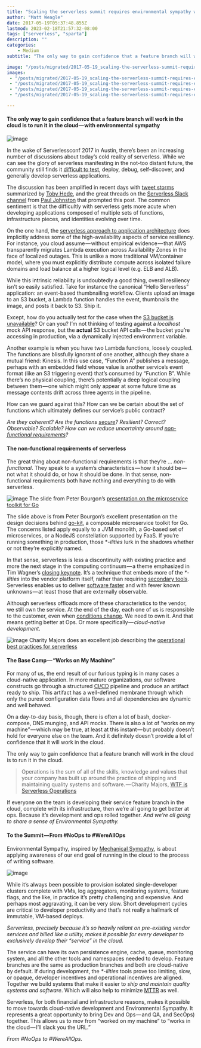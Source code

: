 ```yaml
---
title: "Scaling the serverless summit requires environmental sympathy with dev & ops"
author: "Matt Weagle"
date: 2017-05-19T05:37:48.855Z
lastmod: 2023-02-18T21:57:32-08:00
tags: ["serverless", "sparta"]
description: ""
categories: 
    - Medium
subtitle: "The only way to gain confidence that a feature branch will work in the cloud is to run it in the cloud — with environmental sympathy"

image: "/posts/migrated/2017-05-19_scaling-the-serverless-summit-requires-environmental-sympathy-with-dev-ops/images/1.png"
images:
 - "/posts/migrated/2017-05-19_scaling-the-serverless-summit-requires-environmental-sympathy-with-dev-ops/images/1.png"
 - "/posts/migrated/2017-05-19_scaling-the-serverless-summit-requires-environmental-sympathy-with-dev-ops/images/2.png"
 - "/posts/migrated/2017-05-19_scaling-the-serverless-summit-requires-environmental-sympathy-with-dev-ops/images/3.png"
 - "/posts/migrated/2017-05-19_scaling-the-serverless-summit-requires-environmental-sympathy-with-dev-ops/images/4.png"

---
```


#### The only way to gain confidence that a feature branch will work in the cloud is to run it in the cloud — with environmental sympathy

![image](/posts/migrated/2017-05-19_scaling-the-serverless-summit-requires-environmental-sympathy-with-dev-ops/images/1.png#layoutTextWidth)


In the wake of Serverlessconf 2017 in Austin, there’s been an increasing number of discussions about today’s cold reality of serverless. While we can see the glory of serverless manifesting in the not-too distant future, the community still finds it [difficult to test](https://read.acloud.guru/testing-and-the-serverless-approach-495cef7495ea), deploy, debug, self-discover, and generally develop serverless applications.

The discussion has been amplified in recent days with [tweet storms](https://medium.com/@tobyhede/thoughts-on-the-serverless-development-experience-4023153757ee) summarized by [Toby Hede](https://medium.com/u/e14aa396c3c), and the great threads on the [Serverless Slack channel](http://wt-serverless-seattle.run.webtask.io/serverless-forum-signup?webtask_no_cache=1) from [Paul Johnston](https://medium.com/u/139b9858e816) that prompted this post. The common sentiment is that the difficultly with serverless gets more acute when developing applications composed of multiple sets of functions, infrastructure pieces, and identities evolving over time.

On the one hand, the [serverless approach to application architecture](https://read.acloud.guru/serverless-the-future-of-software-architecture-d4473ffed864) does implicitly address some of the high-availability aspects of service resiliency. For instance, you cloud assume — without empirical evidence — that AWS transparently migrates Lambda execution across Availability Zones in the face of localized outages. This is unlike a more traditional VM/container model, where you must explicitly distribute compute across isolated failure domains and load balance at a higher logical level (e.g. ELB and ALB).

While this intrinsic reliability is undoubtedly a good thing, overall resiliency isn’t so easily satisfied. Take for instance the canonical “Hello Serverless” application: an event-based thumbnailing workflow. Clients upload an image to an S3 bucket, a Lambda function handles the event, thumbnails the image, and posts it back to S3. Ship it.

Except, how do you actually test for the case when the [S3 bucket is unavailable](https://aws.amazon.com/message/41926/)? Or can you? I’m not thinking of testing against a _localhost_ mock API response, but the **actual** S3 bucket API calls — the bucket you’re accessing in production, via a dynamically injected environment variable.

Another example is when you have two Lambda functions, loosely coupled. The functions are blissfully ignorant of one another, although they share a mutual friend: Kinesis. In this use case, “Function A” publishes a message, perhaps with an embedded field whose value is another service’s event format (like an S3 triggering event) that’s consumed by “Function B”. While there’s no physical coupling, there’s potentially a deep logical coupling between them — one which might only appear at some future time as message contents drift across three agents in the pipeline.

How can we guard against this? How can we be certain about the set of functions which ultimately defines our service’s public contract?

_Are they coherent? Are the functions_ [_secure_](https://youtu.be/CiyUD_rI8D8?list=PLnwBrRU5CSTmruZzR8Z06j3pGglBZcdDr)_? Resilient? Correct? Observable? Scalable? How can we reduce uncertainty around_ [_non-functional requirements_](https://en.wikipedia.org/wiki/Non-functional_requirement)_?_

> [](https://twitter.com/mweagle/status/803070710578937856)


#### The non-functional requirements of serverless

The great thing about non-functional requirements is that they’re … _non-functional_. They speak to a system’s characteristics — how it should be — not what it should do, or how it should be done. In that sense, non-functional requirements both have nothing and everything to do with serverless.

![image](/posts/migrated/2017-05-19_scaling-the-serverless-summit-requires-environmental-sympathy-with-dev-ops/images/2.png#layoutTextWidth)
The slide from Peter Bourgon’s [presentation on the microservice toolkit for Go](https://speakerdeck.com/peterbourgon/go-plus-microservices-equals-go-kit?slide=23)



The slide above is from Peter Bourgon’s excellent presentation on the design decisions behind [go-kit](https://github.com/go-kit/kit), a composable microservice toolkit for Go. The concerns listed apply equally to a JVM monolith, a Go-based set of microservices, or a NodeJS constellation supported by FaaS. If you’re running something in production, those *-_ilities_ lurk in the shadows whether or not they’re explicitly named.

In that sense, serverless is less a discontinuity with existing practice and more the next stage in the computing continuum — a theme emphasized in Tim Wagner’s [closing keynote](https://youtu.be/7ytNQTgqUXY?list=PLnwBrRU5CSTmruZzR8Z06j3pGglBZcdDr). It’s a technique that embeds more of the _*-ilities_ into the vendor platform itself, rather than requiring [secondary tools](https://netflix.github.io/). Serverless enables us to deliver [software faster](https://youtu.be/9tD5dX6hW0w?list=PLnwBrRU5CSTmruZzR8Z06j3pGglBZcdDr) and with fewer known unknowns — at least those that are externally observable.

Although serverless offloads more of these characteristics to the vendor, we still own the service. At the end of the day, each one of us is responsible to the customer, even when [conditions change](https://medium.com/@contact_16315/firebase-costs-increased-by-7-000-81dc0a27271d). We need to own it. And that means getting better at Ops. Or more specifically — _cloud-native development_.

![image](/posts/migrated/2017-05-19_scaling-the-serverless-summit-requires-environmental-sympathy-with-dev-ops/images/3.png#layoutTextWidth)
Charity Majors does an excellent job describing the [operational best practices for serverless](https://charity.wtf/2016/05/31/operational-best-practices-serverless/)



#### The Base Camp — “Works on My Machine”

For many of us, the end result of our furious typing is in many cases a cloud-native application. In more mature organizations, our software constructs go through a structured [CI/CD](https://continuousdelivery.com/2014/02/visualizations-of-continuous-delivery/) pipeline and produce an artifact ready to ship. This artifact has a well-defined membrane through which only the purest configuration data flows and all dependencies are dynamic and well behaved.

On a day-to-day basis, though, there is often a lot of bash, docker-compose, DNS munging, and API mocks. There is also a lot of “works on my machine” — which may be true, at least at this instant — but probably doesn’t hold for everyone else on the team. And it definitely doesn’t provide a lot of confidence that it will work in the cloud.

The only way to gain confidence that a feature branch will work in the cloud is to run it in the cloud.
> Operations is the sum of all of the skills, knowledge and values that your company has built up around the practice of shipping and maintaining quality systems and software. — Charity Majors, [WTF is Serverless Operations](https://charity.wtf/2016/05/31/wtf-is-operations-serverless/)

If everyone on the team is developing their service feature branch in the cloud, complete with its infrastructure, then we’re all going to get better at ops. Because it’s development and ops rolled together. _And we’re all going to share a sense of Environmental Sympathy._

#### To the Summit — From #NoOps to #WereAllOps

Environmental Sympathy, inspired by [Mechanical Sympathy](https://www.infoq.com/presentations/mechanical-sympathy), is about applying awareness of our end goal of running in the cloud to the process of writing software.

![image](/posts/migrated/2017-05-19_scaling-the-serverless-summit-requires-environmental-sympathy-with-dev-ops/images/4.png#layoutTextWidth)


While it’s always been possible to provision isolated single-developer clusters complete with VMs, log aggregators, monitoring systems, feature flags, and the like, in practice it’s pretty challenging and expensive. And perhaps most aggravating, it can be very slow. Short development cycles are critical to developer productivity and that’s not really a hallmark of immutable, VM-based deploys.

_Serverless, precisely because it’s so heavily reliant on pre-existing vendor services and billed like a utility, makes it possible for every developer to exclusively develop their “service” in the cloud._

The service can have its own persistence engine, cache, queue, monitoring system, and all the other tools and namespaces needed to develop. Feature branches are the same as production branches and both are cloud-native by default. If during development, the _*-ilities_ tools prove too limiting, slow, or opaque, developer incentives and operational incentives are aligned. Together we build systems that make it easier to _ship and maintain quality systems and software_. Which will also help to minimize [MTTR](https://blog.heptio.com/perspective-on-multi-cloud-part-3-of-3-availability-and-multi-cloud-5018762d2702) as well.

Serverless, for both financial and infrastructure reasons, makes it possible to move towards cloud-native development and Environmental Sympathy. It represents a great opportunity to bring Dev and Ops — and QA, and SecOps) together. This allows us to mov from “worked on my machine” to “works in the cloud — I’ll slack you the URL.”

_From #NoOps to #WereAllOps._

